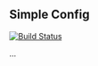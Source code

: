 ## Simple Config

[![Build Status](https://travis-ci.org/loshmis/simple-config.svg?branch=master)](https://travis-ci.org/loshmis/simple-config)

...
